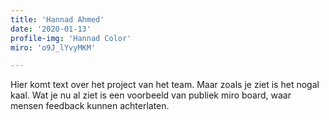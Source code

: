 ```yaml
---
title: 'Hannad Ahmed'
date: '2020-01-13'
profile-img: 'Hannad Color'
miro: 'o9J_lYvyMKM'

---
```


Hier komt text over het project van het team. Maar zoals je ziet is het nogal kaal. Wat je nu al ziet is een voorbeeld van publiek miro board, waar mensen feedback kunnen achterlaten.


